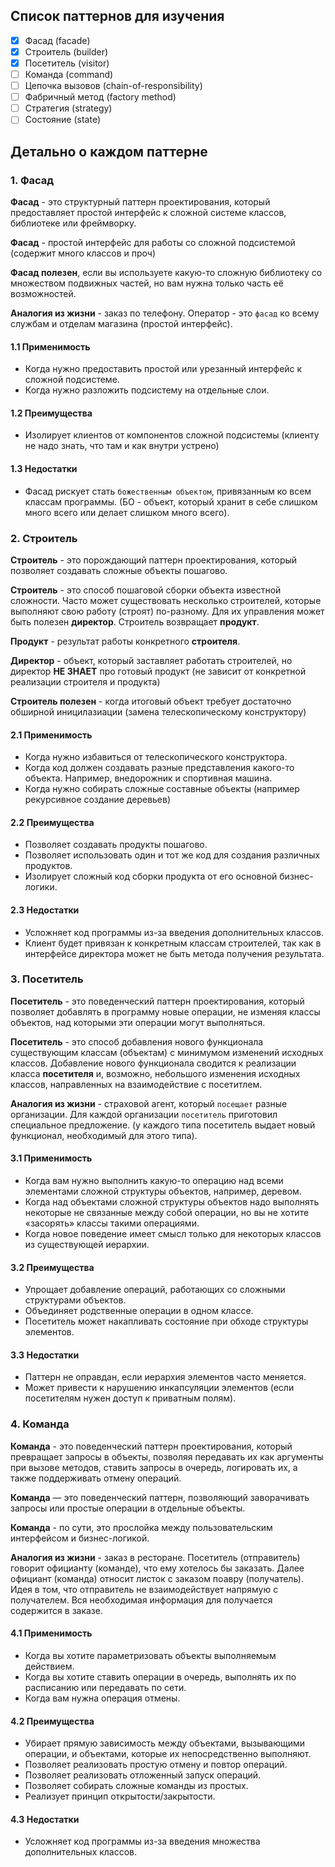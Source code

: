 ## Список паттернов для изучения

* [x] Фасад (facade)
* [x] Строитель (builder)
* [x] Посетитель (visitor)
* [ ] Команда (command)
* [ ] Цепочка вызовов (chain-of-responsibility)
* [ ] Фабричный метод (factory method)
* [ ] Стратегия (strategy)
* [ ] Состояние (state)

## Детально о каждом паттерне

### 1. Фасад
**Фасад** - это структурный паттерн проектирования, который предоставляет простой интерфейс к сложной системе классов, библиотеке или фреймворку.

**Фасад** - простой интерфейс для работы со сложной подсистемой (содержит много классов и проч)

**Фасад полезен**, если вы используете какую-то сложную библиотеку со множеством подвижных частей, но вам нужна только часть её возможностей.

**Аналогия из жизни** - заказ по телефону. Оператор - это `фасад` ко всему службам и отделам магазина (простой интерфейс).

#### 1.1 Применимость
* Когда нужно предоставить простой или урезанный интерфейс к сложной подсистеме.
* Когда нужно разложить подсистему на отдельные слои.

#### 1.2 Преимущества
* Изолирует клиентов от компонентов сложной подсистемы (клиенту не надо знать, что там и как внутри устрено)

#### 1.3 Недостатки
* Фасад рискует стать `божественным объектом`, привязанным ко всем классам программы. (БО - объект, который хранит в себе слишком много всего или делает слишком много всего).


### 2. Строитель
**Строитель** - это порождающий паттерн проектирования, который позволяет создавать сложные объекты пошагово. 

**Строитель** - это способ пошаговой сборки объекта известной сложности. Часто может существовать несколько строителей, которые выполняют свою работу (строят) по-разному. Для их управления может быть полезен **директор**. Строитель возвращает **продукт**.

**Продукт** - результат работы конкретного **строителя**.

**Директор** - объект, который заставляет работать строителей, но директор **НЕ ЗНАЕТ** про готовый продукт (не зависит от конкретной реализации строителя и продукта) 

**Строитель полезен** - когда итоговый объект требует достаточно обширной иницилазиации (замена телескопическому конструктору)

#### 2.1 Применимость
* Когда нужно избавиться от телескопического конструктора.
* Когда код должен создавать разные представления какого-то объекта. Например, внедорожник и спортивная машина.
* Когда нужно собирать сложные составные объекты (например рекурсивное создание деревьев)

#### 2.2 Преимущества
* Позволяет создавать продукты пошагово.
* Позволяет использовать один и тот же код для создания различных продуктов.
* Изолирует сложный код сборки продукта от его основной бизнес-логики.

#### 2.3 Недостатки
* Усложняет код программы из-за введения дополнительных классов.
* Клиент будет привязан к конкретным классам строителей, так как в интерфейсе директора может не быть метода получения результата.



### 3. Посетитель
**Посетитель** - это поведенческий паттерн проектирования, который позволяет добавлять в программу новые операции, не изменяя классы объектов, над которыми эти операции могут выполняться.

**Посетитель** - это способ добавления нового функционала существующим классам (объектам) с минимумом изменений исходных классов. Добавление нового функционала сводится к реализации класса **посетителя** и, возможно, небольшого изменения исходных классов, направленных на взаимодействие с посетитлем.

**Аналогия из жизни** - страховой агент, который `посещает` разные организации. Для каждой организации `посетитель` приготовил специальное предложение. (у каждого типа посетитель выдает новый функционал, необходимый для этого типа).

#### 3.1 Применимость
* Когда вам нужно выполнить какую-то операцию над всеми элементами сложной структуры объектов, например, деревом.
* Когда над объектами сложной структуры объектов надо выполнять некоторые не связанные между собой операции, но вы не хотите «засорять» классы такими операциями.
* Когда новое поведение имеет смысл только для некоторых классов из существующей иерархии.

#### 3.2 Преимущества
* Упрощает добавление операций, работающих со сложными структурами объектов.
* Объединяет родственные операции в одном классе.
* Посетитель может накапливать состояние при обходе структуры элементов.
#### 3.3 Недостатки
* Паттерн не оправдан, если иерархия элементов часто меняется.
* Может привести к нарушению инкапсуляции элементов (если посетителям нужен доступ к приватным полям).


### 4. Команда
**Команда** - это поведенческий паттерн проектирования, который превращает запросы в объекты, позволяя передавать их как аргументы при вызове методов, ставить запросы в очередь, логировать их, а также поддерживать отмену операций.

**Команда** — это поведенческий паттерн, позволяющий заворачивать запросы или простые операции в отдельные объекты.

**Команда** - по сути, это прослойка между пользовательским интерфейсом и бизнес-логикой.

**Аналогия из жизни** - заказ в ресторане. Посетитель (отправитель) говорит официанту (команде), что ему хотелось бы заказать. Далее официант (команда) относит листок с заказом поавру (получатель). Идея в том, что отправитель не взаимодействует напрямую с получателем. Вся необходимая информация для получается содержится в заказе.

#### 4.1 Применимость
* Когда вы хотите параметризовать объекты выполняемым действием.
* Когда вы хотите ставить операции в очередь, выполнять их по расписанию или передавать по сети.
* Когда вам нужна операция отмены.

#### 4.2 Преимущества
* Убирает прямую зависимость между объектами, вызывающими операции, и объектами, которые их непосредственно выполняют.
* Позволяет реализовать простую отмену и повтор операций.
* Позволяет реализовать отложенный запуск операций.
* Позволяет собирать сложные команды из простых.
* Реализует принцип открытости/закрытости.

#### 4.3 Недостатки
* Усложняет код программы из-за введения множества дополнительных классов.

